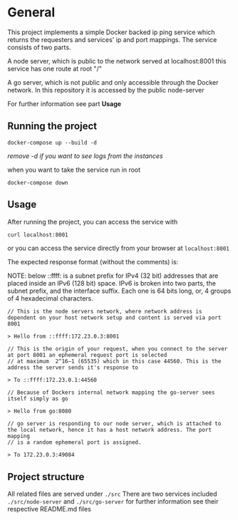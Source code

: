 # General

This project implements a simple Docker backed ip ping service which returns
the requesters and services' ip and port mappings. The service
consists of two parts.

A node server, which is public to the network served at localhost:8001
this service has one route at root "/"

A go server, which is not public and only accessible through the Docker network.
In this repository it is accessed by the public node-server

For further information see part **Usage**


## Running the project

```
docker-compose up --build -d
```
*remove -d if you want to see logs from the instances*

when you want to take the service run in root

```
docker-compose down
```

## Usage

After running the project, you can access the service with

```sh
curl localhost:8001
```

or you can access the service directly from your browser at
`localhost:8001`


The expected response format (without the comments) is:

NOTE:
below ::ffff: is a subnet prefix for IPv4 (32 bit) addresses that are placed inside an IPv6 (128 bit) space. IPv6 is broken into two parts, the subnet prefix, and the interface suffix. Each one is 64 bits long, or, 4 groups of 4 hexadecimal characters.

```
// This is the node servers network, where network address is dependent on your host network setup and content is served via port 8001

> Hello from ::ffff:172.23.0.3:8001 

// This is the origin of your request, when you connect to the server at port 8001 an ephemeral request port is selected
// at maximum  2^16–1 (65535) which in this case 44560. This is the address the server sends it's response to

> To ::ffff:172.23.0.1:44560 

// Because of Dockers internal network mapping the go-server sees itself simply as go

> Hello from go:8080 

// go server is responding to our node server, which is attached to the local network, hence it has a host network address. The port mapping
// is a random ephemeral port is assigned.

> To 172.23.0.3:49084   
```


## Project structure

All related files are served under `./src`
There are two services included
`./src/node-server`
and
`./src/go-server`
for further information see their respective README.md files
